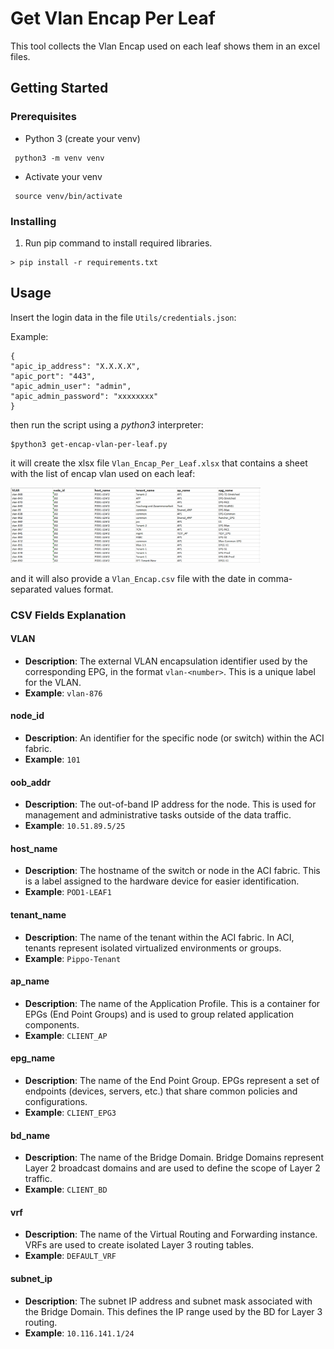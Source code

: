 # Get Vlan Encap Per Leaf


This tool collects the Vlan Encap used on each leaf shows them in an excel files.

## Getting Started

### Prerequisites

* Python 3 (create your venv)

```
 python3 -m venv venv
```
* Activate your venv

```
 source venv/bin/activate
```

### Installing
1. Run pip command to install required libraries.

```
> pip install -r requirements.txt
```

## Usage

Insert the login data in the file `Utils/credentials.json`:

Example:
```
{
"apic_ip_address": "X.X.X.X",
"apic_port": "443",
"apic_admin_user": "admin",
"apic_admin_password": "xxxxxxxx"
}
```

then run the script using a *python3* interpreter:

```
$python3 get-encap-vlan-per-leaf.py
```

it will create the xlsx file `Vlan_Encap_Per_Leaf.xlsx` that contains a sheet with the list of encap vlan used on each leaf:


<img src="excel.png" width="400" />

and it will also provide a `Vlan_Encap.csv` file with the date in comma-separated values format.


### CSV Fields Explanation

#### VLAN
- **Description**: The external VLAN encapsulation identifier used by the corresponding EPG, in the format `vlan-<number>`. This is a unique label for the VLAN.
- **Example**: `vlan-876`

#### node_id
- **Description**: An identifier for the specific node (or switch) within the ACI fabric. 
- **Example**: `101`

#### oob_addr
- **Description**: The out-of-band IP address for the node. This is used for management and administrative tasks outside of the data traffic.
- **Example**: `10.51.89.5/25`

#### host_name
- **Description**: The hostname of the switch or node in the ACI fabric. This is a label assigned to the hardware device for easier identification.
- **Example**: `POD1-LEAF1`

#### tenant_name
- **Description**: The name of the tenant within the ACI fabric. In ACI, tenants represent isolated virtualized environments or groups.
- **Example**: `Pippo-Tenant`

#### ap_name
- **Description**: The name of the Application Profile. This is a container for EPGs (End Point Groups) and is used to group related application components.
- **Example**: `CLIENT_AP`

#### epg_name
- **Description**: The name of the End Point Group. EPGs represent a set of endpoints (devices, servers, etc.) that share common policies and configurations.
- **Example**: `CLIENT_EPG3`

#### bd_name
- **Description**: The name of the Bridge Domain. Bridge Domains represent Layer 2 broadcast domains and are used to define the scope of Layer 2 traffic.
- **Example**: `CLIENT_BD`

#### vrf
- **Description**: The name of the Virtual Routing and Forwarding instance. VRFs are used to create isolated Layer 3 routing tables.
- **Example**: `DEFAULT_VRF`

#### subnet_ip
- **Description**: The subnet IP address and subnet mask associated with the Bridge Domain. This defines the IP range used by the BD for Layer 3 routing.
- **Example**: `10.116.141.1/24`
